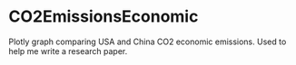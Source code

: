 # CO2EmissionsEconomic
Plotly graph comparing USA and China CO2 economic emissions. Used to help me write a research paper.
